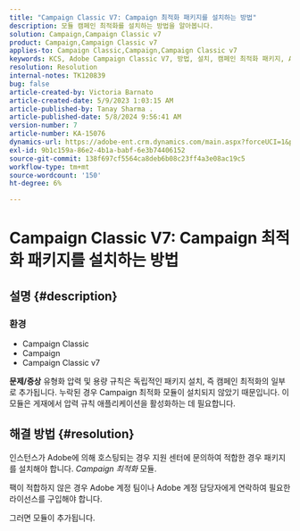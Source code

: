 ```yaml
---
title: "Campaign Classic V7: Campaign 최적화 패키지를 설치하는 방법"
description: 모듈 캠페인 최적화를 설치하는 방법을 알아봅니다.
solution: Campaign,Campaign Classic v7
product: Campaign,Campaign Classic v7
applies-to: Campaign Classic,Campaign,Campaign Classic v7
keywords: KCS, Adobe Campaign Classic V7, 방법, 설치, 캠페인 최적화 패키지, Adobe Campaign, Adobe Campaign Classic
resolution: Resolution
internal-notes: TK120839
bug: false
article-created-by: Victoria Barnato
article-created-date: 5/9/2023 1:03:15 AM
article-published-by: Tanay Sharma .
article-published-date: 5/8/2024 9:56:41 AM
version-number: 7
article-number: KA-15076
dynamics-url: https://adobe-ent.crm.dynamics.com/main.aspx?forceUCI=1&pagetype=entityrecord&etn=knowledgearticle&id=6b57af43-05ee-ed11-8849-6045bd0065b6
exl-id: 9b1c159a-86e2-4b1a-babf-6e3b74406152
source-git-commit: 138f697cf5564ca8deb6b08c23ff4a3e08ac19c5
workflow-type: tm+mt
source-wordcount: '150'
ht-degree: 6%

---
```


# Campaign Classic V7: Campaign 최적화 패키지를 설치하는 방법

## 설명 {#description}


### <b>환경</b>

- Campaign Classic
- Campaign
- Campaign Classic v7


<b>문제/증상</b>
유형화 압력 및 용량 규칙은 독립적인 패키지 설치, 즉 캠페인 최적화의 일부로 추가됩니다. 누락된 경우 Campaign 최적화 모듈이 설치되지 않았기 때문입니다.
이 모듈은 게재에서 압력 규칙 애플리케이션을 활성화하는 데 필요합니다.




## 해결 방법 {#resolution}


인스턴스가 Adobe에 의해 호스팅되는 경우 지원 센터에 문의하여 적합한 경우 패키지를 설치해야 합니다. *Campaign 최적화* 모듈.

팩이 적합하지 않은 경우 Adobe 계정 팀이나 Adobe 계정 담당자에게 연락하여 필요한 라이선스를 구입해야 합니다.

그러면 모듈이 추가됩니다.
